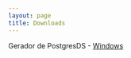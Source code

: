 ```yaml
---
layout: page
title: Downloads
---
```



Gerador de PostgresDS - [Windows](https://drive.google.com/file/d/1Op522nNKRGydzXnyEKVEhOOHS6llMjr1/view?usp=sharing)
